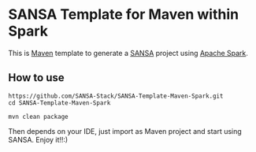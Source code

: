 SANSA Template for Maven within Spark
=============================

This is [Maven](https://maven.apache.org/) template to generate a [SANSA](https://github.com/SANSA-Stack) project using [Apache Spark](http://spark.apache.org/).

How to use
----------

```
https://github.com/SANSA-Stack/SANSA-Template-Maven-Spark.git
cd SANSA-Template-Maven-Spark

mvn clean package
````

Then depends on your IDE, just import as Maven project and start using SANSA. Enjoy it!!:)


